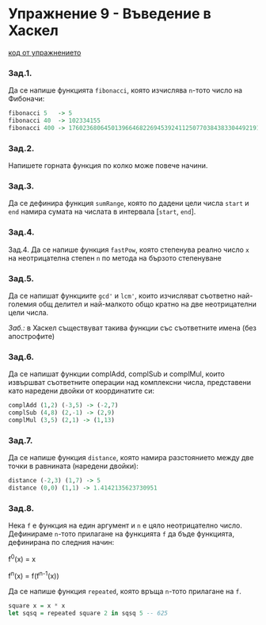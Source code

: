 # Упражнение 9 - Въведение в Хаскел

[код от упражнението](ex09-20191203-solutions.rkt)

### Зад.1.
Да се напише функцията `fibonacci`, която изчислява `n`-тото число на Фибоначи:
```haskell
fibonacci 5   -> 5
fibonacci 40  -> 102334155
fibonacci 400 -> 176023680645013966468226945392411250770384383304492191886725992896575345044216019675
```
### Зад.2.
Напишете горната функция по колко може повече начини.
### Зад.3.
Да се дефинира функция `sumRange`, която по дадени цели числа `start` и `end` намира сумата на числата в интервала [`start`, `end`].
### Зад.4.
Зад.4. Да се напише функция `fastPow`, която степенува реално число `x` на неотрицателна степен `n` по метода на бързото степенуване
### Зад.5.
Да се напишат функциите `gcd'` и `lcm'`, които изчисляват съответно най-големия общ делител и най-малкото общо кратно на две неотрицателни цели числа.

_Заб.:_ в Хаскел съществуват такива функции със съответните имена (без апострофите)
### Зад.6.
Да се напишат функции complAdd, complSub и complMul, които извършват съответните операции над комплексни числа, представени като наредени двойки от координатите си:
```haskell
complAdd (1,2) (-3,5) -> (-2,7)
complSub (4,8) (2,-1) -> (2,9)
complMul (3,5) (2,1) -> (1,13)
```
### Зад.7.
Да се напише функция `distance`, която намира разстоянието между две точки в равнината (наредени двойки):
```haskell
distance (-2,3) (1,7) -> 5
distance (0,0) (1,1) -> 1.4142135623730951
```
### Зад.8.
Нека `f` е функция на един аргумент и `n` е цяло неотрицателно число.
Дефинираме `n`-тото прилагане на функцията `f` да бъде функцията, дефинирана
по следния начин:

   f<sup>0</sup>(x) = x

   f<sup>n</sup>(x) = f(f<sup>n-1</sup>(x))

Да се напише функция `repeated`, която връща `n`-тото прилагане на `f`.
```haskell
square x = x * x
let sqsq = repeated square 2 in sqsq 5 -- 625
```

